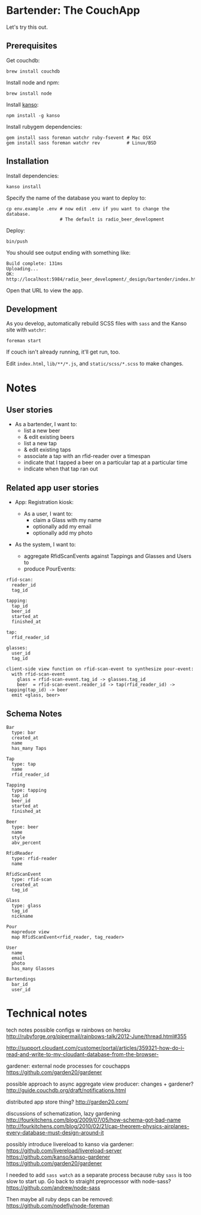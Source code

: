 Bartender: The CouchApp
========================

Let's try this out.


Prerequisites
-------------

Get couchdb:

```
brew install couchdb
```

Install node and npm:

```
brew install node
```

Install [kanso](http://kan.so):

```
npm install -g kanso
```

Install rubygem dependencies:

```
gem install sass foreman watchr ruby-fsevent # Mac OSX
gem install sass foreman watchr rev          # Linux/BSD
```

Installation
------------

Install dependencies:

```
kanso install
```

Specify the name of the database you want to deploy to:

```
cp env.example .env # now edit .env if you want to change the database.
                    # The default is radio_beer_development
```

Deploy:

```
bin/push
```

You should see output ending with something like:

```
Build complete: 131ms
Uploading...
OK: http://localhost:5984/radio_beer_development/_design/bartender/index.html
```

Open that URL to view the app.


Development
-------------

As you develop, automatically rebuild SCSS files with `sass` and the Kanso site
with `watchr`:

```
foreman start
```

If couch isn't already running, it'll get run, too.

Edit `index.html`, `lib/**/*.js`, and `static/scss/*.scss` to make changes.

Notes
===================

User stories
-------------------

* As a bartender, I want to:
  * list a new beer
  * & edit existing beers
  * list a new tap
  * & edit existing taps
  * associate a tap with an rfid-reader over a timespan
  * indicate that I tapped a beer on a particular tap at a particular time
  * indicate when that tap ran out

Related app user stories
--------------------------

* App: Registration kiosk:
  * As a user, I want to:
    * claim a Glass with my name
    * optionally add my email
    * optionally add my photo

* As the system, I want to:
  * aggregate RfidScanEvents against Tappings and Glasses and Users to
  * produce PourEvents:

```
rfid-scan:
  reader_id
  tag_id

tapping:
  tap_id
  beer_id
  started_at
  finished_at

tap:
  rfid_reader_id

glasses:
  user_id
  tag_id

client-side view function on rfid-scan-event to synthesize pour-event:
  with rfid-scan-event
    glass = rfid-scan-event.tag_id -> glasses.tag_id
    beer  = rfid-scan-event.reader_id -> tap(rfid_reader_id) -> tapping(tap_id) -> beer
  emit <glass, beer>
```


Schema Notes
---------------------

```
Bar
  type: bar
  created_at
  name
  has_many Taps

Tap
  type: tap
  name
  rfid_reader_id

Tapping
  type: tapping
  tap_id
  beer_id
  started_at
  finished_at

Beer
  type: beer
  name
  style
  abv_percent

RfidReader
  type: rfid-reader
  name

RfidScanEvent
  type: rfid-scan
  created_at
  tag_id

Glass
  type: glass
  tag_id
  nickname

Pour
  mapreduce view
  map RfidScanEvent<rfid_reader, tag_reader>

User
  name
  email
  photo
  has_many Glasses

Bartendings
  bar_id
  user_id
```

Technical notes
===============

tech notes
possible configs w rainbows on heroku
  http://rubyforge.org/pipermail/rainbows-talk/2012-June/thread.html#355

http://support.cloudant.com/customer/portal/articles/359321-how-do-i-read-and-write-to-my-cloudant-database-from-the-browser-

gardener: external node processes for couchapps
  https://github.com/garden20/gardener

possible approach to async aggregate view producer:
  changes + gardener?
  http://guide.couchdb.org/draft/notifications.html

distributed app store thing?
  http://garden20.com/

discussions of schematization, lazy gardening
  http://fourkitchens.com/blog/2009/07/05/how-schema-got-bad-name
  http://fourkitchens.com/blog/2010/02/21/cap-theorem-physics-airplanes-every-database-must-design-around-it

possibly introduce livereload to kanso via gardener:
  https://github.com/livereload/livereload-server
  https://github.com/kanso/kanso-gardener
  https://github.com/garden20/gardener

I needed to add `sass watch` as a separate process because ruby `sass` is too slow to start up.
  Go back to straight preprocessor with node-sass? https://github.com/andrew/node-sass

Then maybe all ruby deps can be removed:
  https://github.com/nodefly/node-foreman
